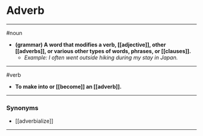 # Adverb
---
#noun
- **(grammar) A word that modifies a verb, [[adjective]], other [[adverbs]], or various other types of words, phrases, or [[clauses]].**
	- _Example: I often went outside hiking during my stay in Japan._
---
#verb
- **To make into or [[become]] an [[adverb]].**
---
### Synonyms
- [[adverbialize]]
---
